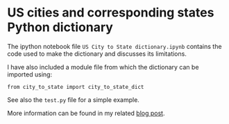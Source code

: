 # US cities and corresponding states Python dictionary
The ipython notebook file `US City to State dictionary.ipynb` contains the code used to make the dictionary and discusses its limitations.

I have also included a module file from which the dictionary can be imported using:
```
from city_to_state import city_to_state_dict
```
See also the `test.py` file for a simple example.

More information can be found in my related [blog post](https://galeascience.wordpress.com/2016/03/23/us-city-to-state-python-dictionary/).
